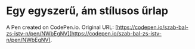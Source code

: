 # Egy egyszerű, ám stílusos űrlap

A Pen created on CodePen.io. Original URL: [https://codepen.io/szab-bal-zs-istv-n/pen/NWbEgNV](https://codepen.io/szab-bal-zs-istv-n/pen/NWbEgNV).


